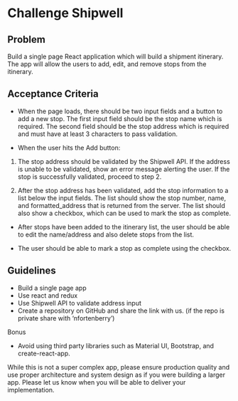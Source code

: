 # Challenge Shipwell

## Problem

Build a single page React application which will build a shipment itinerary. The app will allow the users to add, edit, and remove stops from the itinerary.

## Acceptance Criteria

- When the page loads, there should be two input fields and a button to add a new stop. The first input field should be the stop name which is required. The second field should be the stop address which is required and must have at least 3 characters to pass validation.

- When the user hits the Add button:

1. The stop address should be validated by the Shipwell API. If the address is unable to be validated, show an error message alerting the user. If the stop is successfully validated, proceed to step 2.

2. After the stop address has been validated, add the stop information to a list below the input fields. The list should show the stop number, name, and
   formatted_address that is returned from the server. The list should also show a checkbox, which can be used to mark the stop as complete.

- After stops have been added to the itinerary list, the user should be able to edit the name/address and also delete stops from the list.

- The user should be able to mark a stop as complete using the checkbox.

## Guidelines

- Build a single page app
- Use react and redux
- Use Shipwell API to validate address input
- Create a repository on GitHub and share the link with us. (if the repo is private share with ‘nfortenberry’)

Bonus

- Avoid using third party libraries such as Material UI, Bootstrap, and create-react-app.

While this is not a super complex app, please ensure production quality and use proper
architecture and system design as if you were building a larger app. Please let us know when
you will be able to deliver your implementation.
